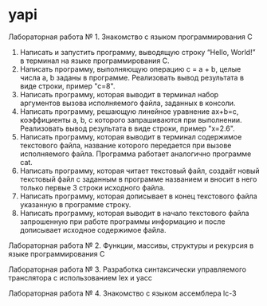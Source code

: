 # yapi
Лабораторная работа № 1. Знакомство с языком программирования C
1) Написать и запустить программу, выводящую строку “Hello, World!” в терминал на языке программирования C.
2) Написать программу, выполняющую операцию c = a + b, целые числа a, b заданы в программе. Реализовать вывод результата в виде строки, пример "с=8".
3) Написать программу, которая выводит в терминал набор аргументов вызова исполняемого файла, заданных в консоли.
4) Написать программу, решающую линейное уравнение ax+b=c, коэффициенты a, b, с которого запрашиваются при выполнении. Реализовать вывод результата в виде строки, пример "x=2.6".
5) Написать программу, которая выводит в терминал содержимое текстового файла, название которого передается при вызове исполняемого файла. Программа работает аналогично программе cat.
6) Написать программу, которая читает текстовый файл, создаёт новый текстовый файл с заданным в программе названием и вносит в него только первые 3 строки исходного файла.
7) Написать программу, которая дописывает в конец текстового файла указанную в программе строку.
8) Написать программу, которая выводит в начало текстового файла запрошенную при работе программы информацию и после дописывает исходное содержимое файла.

Лабораторная работа № 2. Функции, массивы, структуры и рекурсия в языке программирования C

Лабораторная работа № 3. Разработка синтаксически управляемого транслятора с использованием lex и yacc

Лабораторная работа № 4. Знакомство с языком ассемблера lc-3

